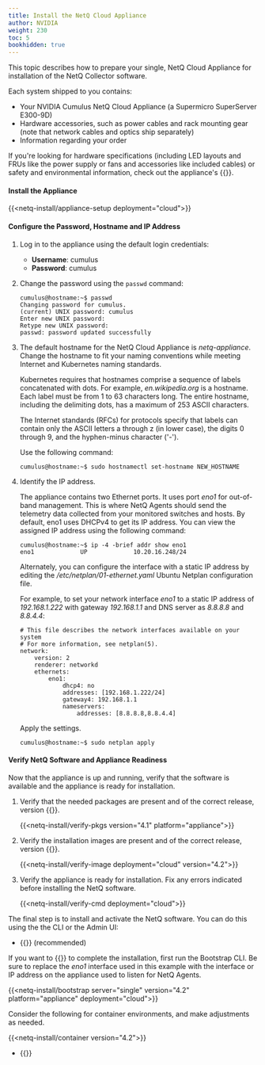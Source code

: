 ```yaml
---
title: Install the NetQ Cloud Appliance
author: NVIDIA
weight: 230
toc: 5
bookhidden: true
---
```

This topic describes how to prepare your single, NetQ Cloud Appliance for installation of the NetQ Collector software.

Each system shipped to you contains:

- Your NVIDIA Cumulus NetQ Cloud Appliance (a Supermicro SuperServer E300-9D)
- Hardware accessories, such as power cables and rack mounting gear (note that network cables and optics ship separately)
- Information regarding your order

If you're looking for hardware specifications (including LED layouts and FRUs like the power supply or fans and accessories like included cables) or safety and environmental information, check out the appliance's {{<exlink url="https://www.supermicro.com/manuals/superserver/mini-itx/MNL-2094.pdf" text="user manual">}}.

#### Install the Appliance

{{<netq-install/appliance-setup deployment="cloud">}}

#### Configure the Password, Hostname and IP Address

1. Log in to the appliance using the default login credentials:

    - **Username**: cumulus
    - **Password**: cumulus

2. Change the password using the `passwd` command:

    ```
    cumulus@hostname:~$ passwd
    Changing password for cumulus.
    (current) UNIX password: cumulus
    Enter new UNIX password:
    Retype new UNIX password:
    passwd: password updated successfully
    ```

3. The default hostname for the NetQ Cloud Appliance is *netq-appliance*. Change the hostname to fit your naming conventions while meeting Internet and Kubernetes naming standards.

    Kubernetes requires that hostnames comprise a sequence of labels concatenated with dots. For example, *en.wikipedia.org* is a hostname. Each label must be from 1 to 63 characters long. The entire hostname, including the delimiting dots, has a maximum of 253 ASCII characters.

    The Internet standards (RFCs) for protocols specify that labels can  contain only the ASCII letters a through z (in lower case), the digits 0 through 9, and the hyphen-minus character ('-').

    Use the following command:

    ```
    cumulus@hostname:~$ sudo hostnamectl set-hostname NEW_HOSTNAME
    ```

4. Identify the IP address.

    The appliance contains two Ethernet ports. It uses port *eno1* for out-of-band management. This is where NetQ Agents should send the telemetry data collected from your monitored switches and hosts. By default, eno1 uses DHCPv4 to get its IP address. You can view the assigned IP address using the following command:

    ```
    cumulus@hostname:~$ ip -4 -brief addr show eno1
    eno1             UP             10.20.16.248/24
    ```

    Alternately, you can configure the interface with a static IP address by editing the */etc/netplan/01-ethernet.yaml* Ubuntu Netplan configuration file.

    For example, to set your network interface *eno1* to a static IP address of *192.168.1.222* with gateway *192.168.1.1* and DNS server as *8.8.8.8* and *8.8.4.4*:

    ```
    # This file describes the network interfaces available on your system
    # For more information, see netplan(5).
    network:
        version: 2
        renderer: networkd
        ethernets:
            eno1:
                dhcp4: no
                addresses: [192.168.1.222/24]
                gateway4: 192.168.1.1
                nameservers:
                    addresses: [8.8.8.8,8.8.4.4]
    ```

    Apply the settings.

    ```
    cumulus@hostname:~$ sudo netplan apply
    ```

#### Verify NetQ Software and Appliance Readiness

Now that the appliance is up and running, verify that the software is available and the appliance is ready for installation.

1. Verify that the needed packages are present and of the correct release, version {{<version>}}.

    {{<netq-install/verify-pkgs version="4.1" platform="appliance">}}

2. Verify the installation images are present and of the correct release, version {{<version>}}.

    {{<netq-install/verify-image deployment="cloud" version="4.2">}}

3. Verify the appliance is ready for installation. Fix any errors indicated before installing the NetQ software.

    {{<netq-install/verify-cmd deployment="cloud">}}

The final step is to install and activate the NetQ software. You can do this using the the CLI or the Admin UI:

- {{<link title="Install NetQ Using the CLI" text="Use the CLI">}} (recommended)

If you want to {{<link title="Install NetQ Using the Admin UI" text="use the Admin UI">}}  to complete the installation, first run the Bootstrap CLI. Be sure to replace the *eno1* interface used in this example with the interface or IP address on the appliance used to listen for NetQ Agents.

{{<netq-install/bootstrap server="single" version="4.2" platform="appliance" deployment="cloud">}}

Consider the following for container environments, and make adjustments as needed.

{{<netq-install/container version="4.2">}}

- {{<link title="Install NetQ Using the Admin UI" text="Use the Admin UI">}}